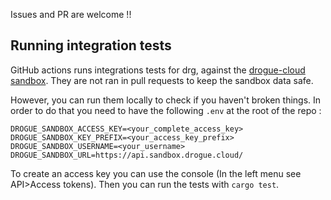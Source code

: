 Issues and PR are welcome !!

## Running integration tests

GitHub actions runs integrations tests for drg, against the [drogue-cloud sandbox](https://sandbox.drogue.cloud).
They are not ran in pull requests to keep the sandbox data safe.

However, you can run them locally to check if you haven't broken things.
In order to do that you need to have the following `.env` at the root of the repo : 
```dotenv
DROGUE_SANDBOX_ACCESS_KEY=<your_complete_access_key>
DROGUE_SANDBOX_KEY_PREFIX=<your_access_key_prefix>
DROGUE_SANDBOX_USERNAME=<your_username>
DROGUE_SANDBOX_URL=https://api.sandbox.drogue.cloud/
```

To create an access key you can use the console (In the left menu see API>Access tokens).
Then you can run the tests with `cargo test`.